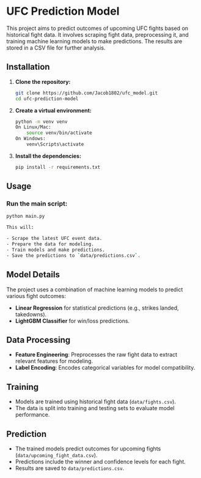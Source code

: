 # UFC Prediction Model

This project aims to predict outcomes of upcoming UFC fights based on historical fight data. It involves scraping fight data, preprocessing it, and training machine learning models to make predictions. The results are stored in a CSV file for further analysis.

## Installation

1. **Clone the repository:**

   ```sh
   git clone https://github.com/Jacob1802/ufc_model.git
   cd ufc-prediction-model
    ```
2. **Create a virtual environment:**
    ```sh
    python -m venv venv
    On Linux/Mac:
        source venv/bin/activate
    On Windows:
        venv\Scripts\activate
    ```
3. **Install the dependencies:**
    ```sh
    pip install -r requirements.txt
    ```

## Usage

### Run the main script:

```sh
python main.py

This will:

- Scrape the latest UFC event data.
- Prepare the data for modeling.
- Train models and make predictions.
- Save the predictions to `data/predictions.csv`.
```

## Model Details

The project uses a combination of machine learning models to predict various fight outcomes:

- **Linear Regression** for statistical predictions (e.g., strikes landed, takedowns).
- **LightGBM Classifier** for win/loss predictions.

## Data Processing

- **Feature Engineering**: Preprocesses the raw fight data to extract relevant features for modeling.
- **Label Encoding**: Encodes categorical variables for model compatibility.

## Training

- Models are trained using historical fight data (`data/fights.csv`).
- The data is split into training and testing sets to evaluate model performance.

## Prediction

- The trained models predict outcomes for upcoming fights (`data/upcoming_fight_data.csv`).
- Predictions include the winner and confidence levels for each fight.
- Results are saved to `data/predictions.csv`.
